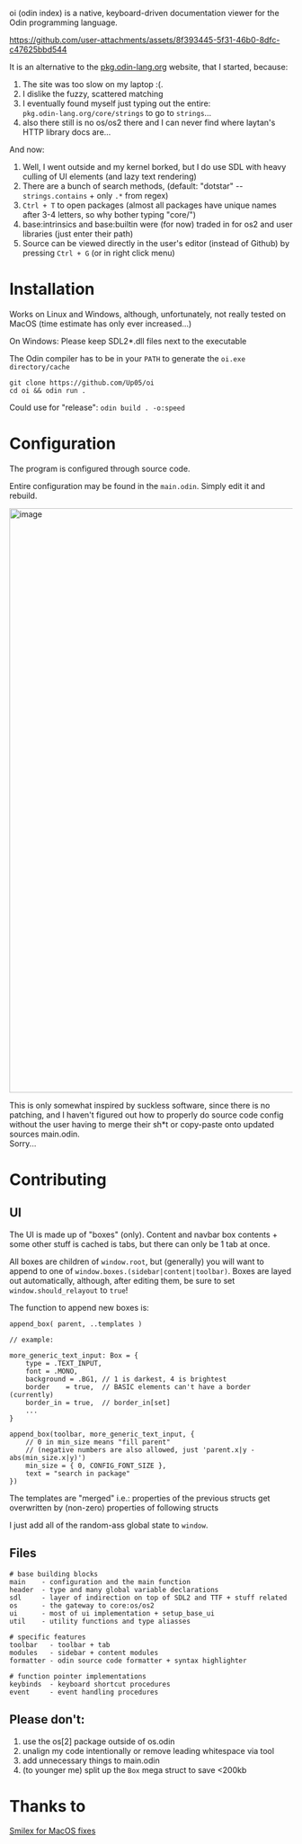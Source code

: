 oi (odin index) is a native, keyboard-driven documentation viewer for the Odin programming language.

https://github.com/user-attachments/assets/8f393445-5f31-46b0-8dfc-c47625bbd544

 
It is an alternative to the [pkg.odin-lang.org](https://pkg.odin-lang.org) website, that I started, because:

1. The site was too slow on my laptop :(. 
2. I dislike the fuzzy, scattered matching
3. I eventually found myself just typing out the entire:  
   `pkg.odin-lang.org/core/strings` to go to `strings`... 
4. also there still is no os/os2 there and I can never find where laytan's HTTP library docs are...

And now:

1. Well, I went outside and my kernel borked, but I do use SDL with heavy culling of UI elements (and lazy text rendering)
2. There are a bunch of search methods, (default: "dotstar" -- `strings.contains` + only `.*` from regex)
3. `Ctrl + T` to open packages (almost all packages have unique names after 3-4 letters, so why bother typing "core/")
4. base:intrinsics and base:builtin were (for now) traded in for os2 and user libraries (just enter their path)
5. Source can be viewed directly in the user's editor (instead of Github) by pressing `Ctrl + G` (or in right click menu)

# Installation

Works on Linux and Windows, although, unfortunately, not really tested on MacOS (time estimate has only ever increased...)

On Windows: 
Please keep SDL2\*.dll files next to the executable

The Odin compiler has to be in your `PATH` to generate the `oi.exe directory/cache`

```
git clone https://github.com/Up05/oi
cd oi && odin run .
```
Could use for "release": `odin build . -o:speed`

# Configuration

The program is configured through source code. 

Entire configuration may be found in the `main.odin`. Simply edit it and rebuild.

<img width="1920" height="1040" alt="image" src="https://github.com/user-attachments/assets/a582123c-aa15-45e6-a444-221556fb4a7b" />

This is only somewhat inspired by suckless software, since
there is no patching, and I haven't figured out how to properly do source code config
without the user having to merge their sh\*t or copy-paste onto updated sources main.odin.  
Sorry...

# Contributing

## UI

The UI is made up of "boxes" (only). Content and navbar box contents + some other stuff is cached is tabs, but there can only be 1 tab at once.

All boxes are children of `window.root`, but (generally) you will want to append to one of `window.boxes.(sidebar|content|toolbar)`.
Boxes are layed out automatically, although, after editing them, be sure to set `window.should_relayout` to `true`!

The function to append new boxes is:
```odin
append_box( parent, ..templates )

// example:

more_generic_text_input: Box = {
    type = .TEXT_INPUT,
    font = .MONO,
    background = .BG1, // 1 is darkest, 4 is brightest
    border    = true,  // BASIC elements can't have a border (currently)
    border_in = true,  // border_in[set]
    ...
}

append_box(toolbar, more_generic_text_input, {
    // 0 in min_size means "fill parent" 
    // (negative numbers are also allowed, just 'parent.x|y - abs(min_size.x|y)')
    min_size = { 0, CONFIG_FONT_SIZE }, 
    text = "search in package"    
})
```
The templates are "merged" i.e.: properties of the previous structs get overwritten by (non-zero) properties of following structs

I just add all of the random-ass global state to `window`.

## Files

```
# base building blocks
main    - configuration and the main function
header  - type and many global variable declarations
sdl     - layer of indirection on top of SDL2 and TTF + stuff related
os      - the gateway to core:os/os2
ui      - most of ui implementation + setup_base_ui
util    - utility functions and type aliasses

# specific features
toolbar   - toolbar + tab
modules   - sidebar + content modules
formatter - odin source code formatter + syntax highlighter

# function pointer implementations
keybinds  - keyboard shortcut procedures
event     - event handling procedures
```

## Please don't:

1. use the os[2] package outside of os.odin
2. unalign my code intentionally or remove leading whitespace via tool
3. add unnecessary things to main.odin
4. (to younger me) split up the `Box` mega struct to save <200kb

# Thanks to

[Smilex for MacOS fixes](https://github.com/Smilex/oi)


